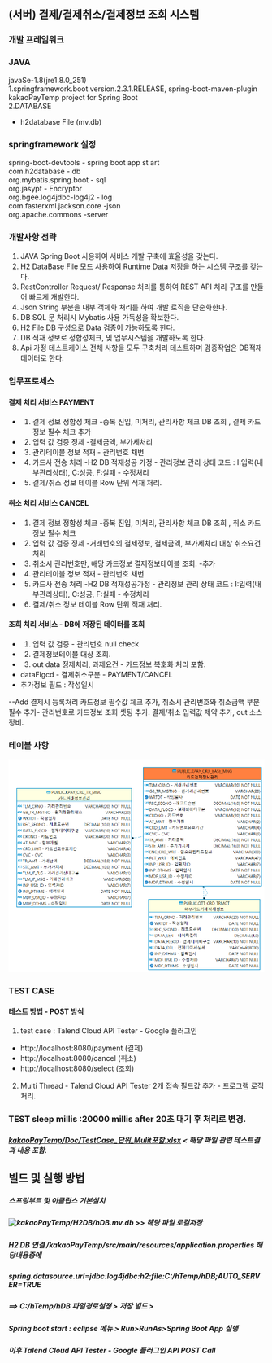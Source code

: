 ## (서버) 결제/결제취소/결제정보 조회 시스템
### 개발 프레임워크  
### JAVA  
 javaSe-1.8(jre1.8.0_251)   
1.springframework.boot version.2.3.1.RELEASE, spring-boot-maven-plugin  
 kakaoPayTemp project for Spring Boot  
2.DATABASE  
- h2database File (mv.db)  

###  springframework 설정  
spring-boot-devtools - spring boot app st art  
com.h2database - db  
org.mybatis.spring.boot - sql  
org.jasypt - Encryptor  
org.bgee.log4jdbc-log4j2 - log  
com.fasterxml.jackson.core -json   
org.apache.commons -server   

### 개발사항 전략
1. JAVA Spring Boot 사용하여 서비스 개발 구축에 효율성을 갖는다.  
2. H2 DataBase File 모드 사용하여 Runtime Data 저장을 하는 시스템 구조를 갖는다.  
3. RestController Request/ Response 처리를 통하여 REST API 처리 구조를 만들어 빠르게 개발한다.  
4. Json String 부분을 내부 객체화 처리를 하여 개발 로직을 단순화한다.
5. DB SQL 문 처리시 Mybatis 사용 가독성을 확보한다.  
6. H2 File DB 구성으로 Data 검증이 가능하도록 한다.  
7. DB 적재 정보로 정합성체크, 및 업무시스템을 개발하도록 한다.  
8. Api 가정 테스트케이스 전체 사항을 모두 구축처리 테스트하며 검증작업은 DB적재 데이터로 한다.  

### 업무프로세스
#### 결제 처리 서비스 PAYMENT
 * 1. 결제 정보 정합성 체크 -중복 진입, 미처리, 관리사항 체크 DB 조회 , 결제 카드정보 필수 체크 추가
 * 2. 입력 값 검증 정제 -결제금액, 부가세처리
 * 3. 관리테이블 정보 적재 - 관리번호 채번
 * 4. 카드사 전송 처리 -H2 DB 적재성공 가정 - 관리정보  관리 상태 코드 : I:입력(내부관리상태), C:성공, F:실패  - 수정처리
 * 5. 결제/취소 정보 테이블 Row 단위 적재 처리.

#### 취소 처리 서비스 CANCEL
 * 1. 결제 정보 정합성 체크 -중복 진입, 미처리, 관리사항 체크 DB 조회 , 취소 카드정보 필수 체크
 * 2. 입력 값 검증 정제 -거래번호의 결제정보, 결제금액, 부가세처리 대상 취소요건 처리
 * 3. 취소시 관리번호만,  해당 카드정보 결제정보테이블 조회. -추가
 * 4. 관리테이블 정보 적재 - 관리번호 채번
 * 5. 카드사 전송 처리 -H2 DB 적재성공가정 - 관리정보  관리 상태 코드 : I:입력(내부관리상태), C:성공, F:실패  - 수정처리
 * 6. 결제/취소 정보 테이블 Row 단위 적재 처리.
#### 조회 처리 서비스 - DB에 저장된 데이터를 조회
 * 1. 입력 값 검증 - 관리번호 null check
 * 2. 결제정보테이블 대상 조회.
 * 3. out data 정제처리,  과제요건 - 카드정보 복호화 처리 포함.
 *  dataFlgcd - 결제취소구분 - PAYMENT/CANCEL
 *  추가정보 필드 : 작성일시
  
  
--Add
결제시 등록처리 카드정보 필수값 체크 추가, 취소시 관리번호와 취소금액 부분 필수 추가- 관리번호로 카드정보 조회 셋팅 추가.
결제/취소 입력값 제약 추가, out 소스정비. 
  
    
      
  
### 테이블 사항
![table](https://github.com/habotman/hTemp/blob/master/kakaoPayTemp/Doc/kpayH2_DA.png)




### TEST CASE  

#### 테스트 방법 - POST 방식  
1. test case : Talend Cloud API Tester - Google 플러그인  
 - http://localhost:8080/payment (결제)  
 - http://localhost:8080/cancel (취소)  
 - http://localhost:8080/select (조회)  
2. Multi Thread  -  Talend Cloud API Tester 2개 접속 필드값 추가 - 프로그램 로직 처리.  
### TEST sleep millis :20000 millis after 20초 대기 후 처리로 변경.
#####  [kakaoPayTemp/Doc/TestCase_단위_Mulit포함.xlsx](https://github.com/habotman/hTemp/blob/master/kakaoPayTemp/Doc/TestCase_단위_Mulit포함_Version_1_최종.xlsx) < 해당 파일 관련 테스트결과 내용 포함.

## 빌드 및 실행 방법 
##### 스프링부트 및 이클립스 기본설치
##### ![kakaoPayTemp/H2DB/hDB.mv.db](https://github.com/habotman/hTemp/blob/master/kakaoPayTemp/H2DB/hDB.mv.db)  >> 해당 파일 로컬저장
##### H2 DB 연결 /kakaoPayTemp/src/main/resources/application.properties  해당내용중에 
##### spring.datasource.url=jdbc:log4jdbc:h2:file:C:/hTemp/hDB;AUTO_SERVER=TRUE  
##### ==> C:/hTemp/hDB 파일경로설정 > 저장 빌드 >
##### Spring boot start : eclipse 메뉴 > Run>RunAs>Spring Boot App 실행
##### 이후 Talend Cloud API Tester - Google 플러그인 API POST Call


  

  
